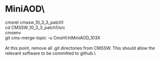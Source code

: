# MiniAOD\
cmsrel cmssw_10_3_3_patch1\
cd CMSSW_10_3_3_patch1/src\
cmsenv\
git cms-merge-topic -u CmsHI:hiMiniAOD_103X\
\
At this point, remove all .git directories from CMSSW.  This should allow the relevant software to be committed to github.\

